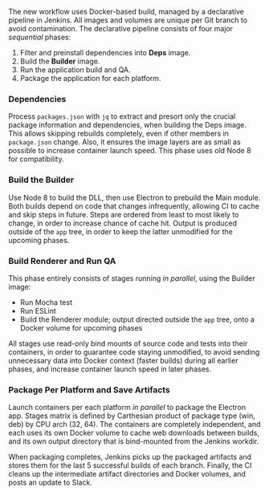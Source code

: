 The new workflow uses Docker-based build, managed by a declarative pipeline in Jenkins. All images and volumes are unique per Git branch to avoid contamination. The declarative pipeline consists of four major _sequential_ phases:
1. Filter and preinstall dependencies into **Deps** image.
2. Build the **Builder** image.
3. Run the application build and QA.
4. Package the application for each platform.

### Dependencies

Process `packages.json` with `jq` to extract and presort only the crucial package information and dependencies, when building the Deps image. This allows skipping rebuilds completely, even if other members in `package.json` change. Also, it ensures the image layers are as small as possible to increase container launch speed. This phase uses old Node 8 for compatibility.

### Build the Builder

Use Node 8 to build the DLL, then use Electron to prebuild the Main module.
Both builds depend on code that changes infrequently, allowing CI to cache and skip steps in future. Steps are ordered from least to most likely to change, in order to increase chance of cache hit. Output is produced outside of the `app` tree, in order to keep the latter unmodified for the upcoming phases.

### Build Renderer and Run QA

This phase entirely consists of stages running _in parallel_, using the Builder image:
* Run Mocha test
* Run ESLint
* Build the Renderer module; output directed outside the `app` tree, onto a Docker volume for upcoming phases

All stages use read-only bind mounts of source code and tests into their containers, in order to guarantee code staying unmodified, to avoid sending unnecessary data into Docker context (faster builds) during all earlier phases, and increase container launch speed in later phases.

### Package Per Platform and Save Artifacts

Launch containers per each platform _in parallel_ to package the Electron app. Stages matrix is defined by Carthesian product of package type (win, deb) by CPU arch (32, 64). The containers are completely independent, and each uses its own Docker volume to cache web downloads between builds, and its own output directory that is bind-mounted from the Jenkins workdir.

When packaging completes, Jenkins picks up the packaged artifacts and stores them for the last 5 successful builds of each branch. Finally, the CI cleans up the intermediate artifact directories and Docker volumes, and posts an update to Slack.
